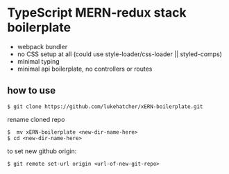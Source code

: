 # TypeScript MERN-redux stack boilerplate
- webpack bundler
- no CSS setup at all (could use style-loader/css-loader || styled-comps)
- minimal typing
- minimal api boilerplate, no controllers or routes

## how to use
```
$ git clone https://github.com/lukehatcher/xERN-boilerplate.git
```
rename cloned repo
```
$  mv xERN-boilerplate <new-dir-name-here>
$ cd <new-dir-name-here>
```
to set new github origin:
```
$ git remote set-url origin <url-of-new-git-repo>
```

